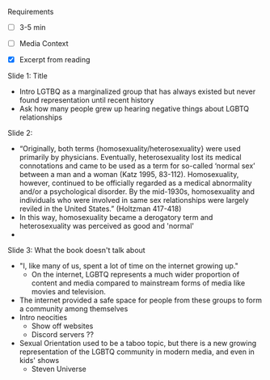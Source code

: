 Requirements
- [ ] 3-5 min
- [ ] Media Context
- [x] Excerpt from reading


Slide 1: Title
- Intro LGTBQ as a marginalized group that has always existed but never found representation until recent history
- Ask how many people grew up hearing negative things about LGBTQ relationships

Slide 2: 
- “Originally, both terms {homosexuality/heterosexuality} were used primarily by physicians. Eventually, heterosexuality lost its medical connotations and came to be used as a term for so-called ‘normal sex’ between a man and a woman (Katz 1995, 83-112). Homosexuality, however, continued to be officially regarded as a medical abnormality and/or a psychological disorder. By the mid-1930s, homosexuality and individuals who were involved in same sex relationships were largely reviled in the United States.” (Holtzman 417-418)
- In this way, homosexuality became a derogatory term and heterosexuality was perceived as good and 'normal'
- 

Slide 3: What the book doesn't talk about
- "I, like many of us, spent a lot of time on the internet growing up."
	- On the internet, LGBTQ represents a much wider proportion of content and media compared to mainstream forms of media like movies and television.
- The internet provided a safe space for people from these groups to form a community among themselves
- Intro neocities
	- Show off websites
	- Discord servers ??
- Sexual Orientation used to be a taboo topic, but there is a new growing representation of the LGBTQ community in modern media, and even in kids' shows
	- Steven Universe
